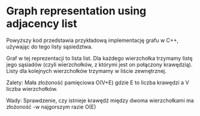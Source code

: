# Graph representation using adjacency list

Powyższy kod przedstawia przykładową implementację grafu w C++, używając do tego listy sąsiedztwa.

Graf w tej reprezentacji to lista list. Dla każdego wierzchołka trzymamy listę jego sąsiadów (czyli wierzchołków, z którymi jest on połączony krawędzią). Listy dla kolejnych wierzchołków trzymamy w liście zewnętrznej.

Zalety:
Mała złożoność pamięciowa O(V+E) gdzie E to liczba krawędzi a V liczba wierzchołków. 

Wady:
Sprawdzenie, czy istnieje krawędź między dwoma wierzchołkami ma złożoność -w najgorszym razie O(E)
